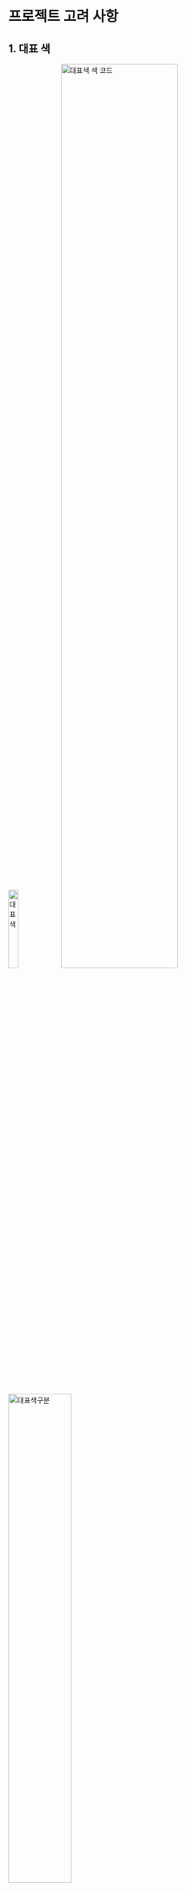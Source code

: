 # 프로젝트 고려 사항

## **1. 대표 색**

<img src ="/uploads/ea5ee8eded3061eb2ef09beff4eb693c/대표색.png" alt="대표색" width="20%"/>
<img src ="/uploads/a0b8472dbbc19e5c6e871b7a4fb71aa7/colorcode.png" alt="대표색 색 코드" width="68%"/>
<br>
<img src ="/uploads/112cf9c58a77414e22658d6af730d907/대표색구분.png" alt="대표색구분" width="50%"/>
<br>
- 색약, 색맹이신 분들도 구분할 수 있는 색으로 조합<br><br>

## **2. 아이콘**

<img src="/uploads/536bde684bbf259fa6fe091f73b15c30/icon.png" alt ="아이콘" width="30%"><br>

- 색 뿐만 아니라 빗금, 체크 표시로 선택 유무를 구분

## **3. TTS**

사진마다 alt 값을 추가해서 저시력 사용자가 이용할 수 있는 TTS 기능 구현

## **4. Font**

유니버설디자인 서체를 적용하여 고령층과 저시력인까지 읽기 편안한 서비스를 제공
